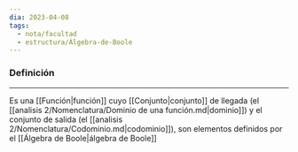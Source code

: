 ```yaml
---
dia: 2023-04-08
tags:
  - nota/facultad
  - estructura/Álgebra-de-Boole
---
```

### Definición
---
Es una [[Función|función]] cuyo [[Conjunto|conjunto]] de llegada (el [[analisis 2/Nomenclatura/Dominio de una función.md|dominio]]) y el conjunto de salida (el [[analisis 2/Nomenclatura/Codominio.md|codominio]]), son elementos definidos por el [[Álgebra de Boole|álgebra de Boole]]